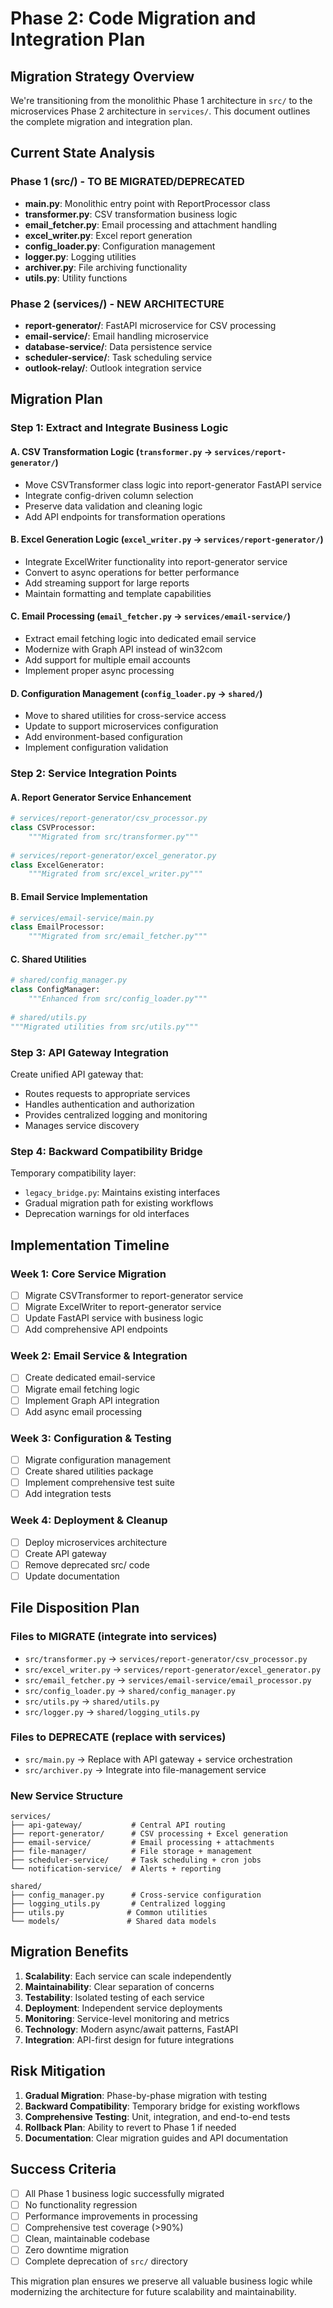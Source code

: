 # Phase 2: Code Migration and Integration Plan

## Migration Strategy Overview

We're transitioning from the monolithic Phase 1 architecture in `src/` to the microservices Phase 2 architecture in `services/`. This document outlines the complete migration and integration plan.

## Current State Analysis

### Phase 1 (src/) - TO BE MIGRATED/DEPRECATED

- **main.py**: Monolithic entry point with ReportProcessor class
- **transformer.py**: CSV transformation business logic
- **email_fetcher.py**: Email processing and attachment handling
- **excel_writer.py**: Excel report generation
- **config_loader.py**: Configuration management
- **logger.py**: Logging utilities
- **archiver.py**: File archiving functionality
- **utils.py**: Utility functions

### Phase 2 (services/) - NEW ARCHITECTURE

- **report-generator/**: FastAPI microservice for CSV processing
- **email-service/**: Email handling microservice
- **database-service/**: Data persistence service
- **scheduler-service/**: Task scheduling service
- **outlook-relay/**: Outlook integration service

## Migration Plan

### Step 1: Extract and Integrate Business Logic

#### A. CSV Transformation Logic (`transformer.py` → `services/report-generator/`)

- Move CSVTransformer class logic into report-generator FastAPI service
- Integrate config-driven column selection
- Preserve data validation and cleaning logic
- Add API endpoints for transformation operations

#### B. Excel Generation Logic (`excel_writer.py` → `services/report-generator/`)

- Integrate ExcelWriter functionality into report-generator service
- Convert to async operations for better performance
- Add streaming support for large reports
- Maintain formatting and template capabilities

#### C. Email Processing (`email_fetcher.py` → `services/email-service/`)

- Extract email fetching logic into dedicated email service
- Modernize with Graph API instead of win32com
- Add support for multiple email accounts
- Implement proper async processing

#### D. Configuration Management (`config_loader.py` → `shared/`)

- Move to shared utilities for cross-service access
- Update to support microservices configuration
- Add environment-based configuration
- Implement configuration validation

### Step 2: Service Integration Points

#### A. Report Generator Service Enhancement

```python
# services/report-generator/csv_processor.py
class CSVProcessor:
    """Migrated from src/transformer.py"""
    
# services/report-generator/excel_generator.py  
class ExcelGenerator:
    """Migrated from src/excel_writer.py"""
```

#### B. Email Service Implementation

```python
# services/email-service/main.py
class EmailProcessor:
    """Migrated from src/email_fetcher.py"""
```

#### C. Shared Utilities

```python
# shared/config_manager.py
class ConfigManager:
    """Enhanced from src/config_loader.py"""
    
# shared/utils.py
"""Migrated utilities from src/utils.py"""
```

### Step 3: API Gateway Integration

Create unified API gateway that:

- Routes requests to appropriate services
- Handles authentication and authorization
- Provides centralized logging and monitoring
- Manages service discovery

### Step 4: Backward Compatibility Bridge

Temporary compatibility layer:

- `legacy_bridge.py`: Maintains existing interfaces
- Gradual migration path for existing workflows
- Deprecation warnings for old interfaces

## Implementation Timeline

### Week 1: Core Service Migration

- [ ] Migrate CSVTransformer to report-generator service
- [ ] Migrate ExcelWriter to report-generator service  
- [ ] Update FastAPI service with business logic
- [ ] Add comprehensive API endpoints

### Week 2: Email Service & Integration

- [ ] Create dedicated email-service
- [ ] Migrate email fetching logic
- [ ] Implement Graph API integration
- [ ] Add async email processing

### Week 3: Configuration & Testing

- [ ] Migrate configuration management
- [ ] Create shared utilities package
- [ ] Implement comprehensive test suite
- [ ] Add integration tests

### Week 4: Deployment & Cleanup

- [ ] Deploy microservices architecture
- [ ] Create API gateway
- [ ] Remove deprecated src/ code
- [ ] Update documentation

## File Disposition Plan

### Files to MIGRATE (integrate into services)

- `src/transformer.py` → `services/report-generator/csv_processor.py`
- `src/excel_writer.py` → `services/report-generator/excel_generator.py`
- `src/email_fetcher.py` → `services/email-service/email_processor.py`
- `src/config_loader.py` → `shared/config_manager.py`
- `src/utils.py` → `shared/utils.py`
- `src/logger.py` → `shared/logging_utils.py`

### Files to DEPRECATE (replace with services)

- `src/main.py` → Replace with API gateway + service orchestration
- `src/archiver.py` → Integrate into file-management service

### New Service Structure

```
services/
├── api-gateway/           # Central API routing
├── report-generator/      # CSV processing + Excel generation
├── email-service/         # Email processing + attachments
├── file-manager/          # File storage + management
├── scheduler-service/     # Task scheduling + cron jobs
└── notification-service/  # Alerts + reporting

shared/
├── config_manager.py      # Cross-service configuration
├── logging_utils.py       # Centralized logging
├── utils.py              # Common utilities
└── models/               # Shared data models
```

## Migration Benefits

1. **Scalability**: Each service can scale independently
2. **Maintainability**: Clear separation of concerns
3. **Testability**: Isolated testing of each service
4. **Deployment**: Independent service deployments
5. **Monitoring**: Service-level monitoring and metrics
6. **Technology**: Modern async/await patterns, FastAPI
7. **Integration**: API-first design for future integrations

## Risk Mitigation

1. **Gradual Migration**: Phase-by-phase migration with testing
2. **Backward Compatibility**: Temporary bridge for existing workflows
3. **Comprehensive Testing**: Unit, integration, and end-to-end tests
4. **Rollback Plan**: Ability to revert to Phase 1 if needed
5. **Documentation**: Clear migration guides and API documentation

## Success Criteria

- [ ] All Phase 1 business logic successfully migrated
- [ ] No functionality regression
- [ ] Performance improvements in processing
- [ ] Comprehensive test coverage (>90%)
- [ ] Clean, maintainable codebase
- [ ] Zero downtime migration
- [ ] Complete deprecation of `src/` directory

This migration plan ensures we preserve all valuable business logic while modernizing the architecture for future scalability and maintainability.
